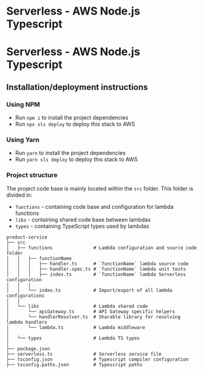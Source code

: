 # Serverless - AWS Node.js Typescript

# Serverless - AWS Node.js Typescript

## Installation/deployment instructions

### Using NPM

- Run `npm i` to install the project dependencies
- Run `npx sls deploy` to deploy this stack to AWS

### Using Yarn

- Run `yarn` to install the project dependencies
- Run `yarn sls deploy` to deploy this stack to AWS

### Project structure

The project code base is mainly located within the `src` folder. This folder is divided in:

- `functions` - containing code base and configuration for lambda functions
- `libs` - containing shared code base between lambdas
- `types` - containing TypeScript types used by lambdas

```
product-service
├── src
│   ├── functions               # Lambda configuration and source code folder
│   │   ├── functionName
│   │   │   ├── handler.ts      # `functionName` lambda source code
│   │   │   ├── handler.spec.ts # `functionName` lambda unit tests
│   │   │   ├── index.ts        # `functionName` lambda Serverless configuration
│   │   │
│   │   └── index.ts            # Import/export of all lambda configurations
│   │
│   └── libs                    # Lambda shared code
│       └── apiGateway.ts       # API Gateway specific helpers
│       └── handlerResolver.ts  # Sharable library for resolving lambda handlers
│       └── lambda.ts           # Lambda middleware
│
│   └── types                   # Lambda TS types
│
├── package.json
├── serverless.ts               # Serverless service file
├── tsconfig.json               # Typescript compiler configuration
├── tsconfig.paths.json         # Typescript paths
```
